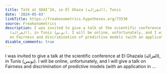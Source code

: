 ```yaml
---
title: Talk at SDAI’24, in El Ghaza (الغزالة), Tunis
date: '2024-05-03'
linkTitle: https://freakonometrics.hypotheses.org/73530
source: Freakonometrics
description: I was invited to give a talk at the scientific conference at El Ghazala
  (الغزالة), in Tunis (تونس). I will be online, unfortunately, and I will give a talk
  on Fairness and discrimination of predictive models (with an application in ...
disable_comments: true
---
```

I was invited to give a talk at the scientific conference at El Ghazala (الغزالة), in Tunis (تونس). I will be online, unfortunately, and I will give a talk on Fairness and discrimination of predictive models (with an application in ...